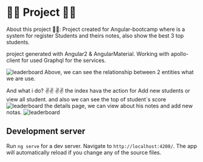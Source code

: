 # 👾👾 Project 👾👾

About this project 🤔🤔: Project created for Angular-bootcamp where is a system for register Students and theirs notes, also show the best 3 top students. 

project generated with Angular2 & AngularMaterial.
Working with apollo-client for used Graphql for the services.


![leaderboard](https://raw.githubusercontent.com/H4isan/studentProyect/master/schema.png)
Above, we can see the relationship between 2 entities what we are use. 

And what i do? ✌️✌️ ✌️✌️ 
the index hava the action for Add new students or view all student. and also we can see the top of student´s score
![leaderboard](https://image.prntscr.com/image/zmWulgdcQ9WLd82UolAWhw.png)
the details page, we can view about his notes and add new notas.
![leaderboard](https://image.prntscr.com/image/hrgJMMiiT-yJ_SF11dLUbA.png)
## Development server

Run `ng serve` for a dev server. Navigate to `http://localhost:4200/`. The app will automatically reload if you change any of the source files.

